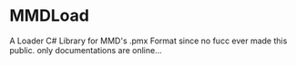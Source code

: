 # MMDLoad
A Loader C# Library for MMD's .pmx Format since no fucc ever made this public. only documentations are online...
